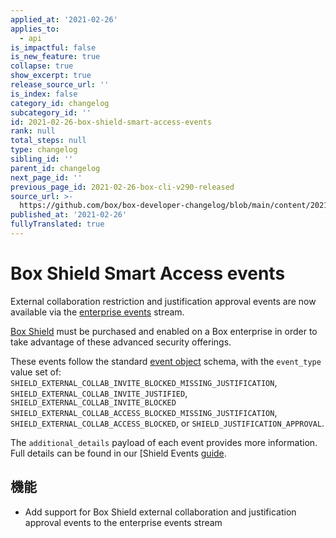 ```yaml
---
applied_at: '2021-02-26'
applies_to:
  - api
is_impactful: false
is_new_feature: true
collapse: true
show_excerpt: true
release_source_url: ''
is_index: false
category_id: changelog
subcategory_id: ''
id: 2021-02-26-box-shield-smart-access-events
rank: null
total_steps: null
type: changelog
sibling_id: ''
parent_id: changelog
next_page_id: ''
previous_page_id: 2021-02-26-box-cli-v290-released
source_url: >-
  https://github.com/box/box-developer-changelog/blob/main/content/2021/02-26-box-shield-smart-access-events.md
published_at: '2021-02-26'
fullyTranslated: true
---
```

# Box Shield Smart Access events

External collaboration restriction and justification approval events are now available via the [enterprise events][events] stream.

[Box Shield][box-shield] must be purchased and enabled on a Box enterprise in order to take advantage of these advanced security offerings.

<!-- more -->

These events follow the standard [event object][eo] schema, with the `event_type` value set of: `SHIELD_EXTERNAL_COLLAB_INVITE_BLOCKED_MISSING_JUSTIFICATION`, `SHIELD_EXTERNAL_COLLAB_INVITE_JUSTIFIED`, `SHIELD_EXTERNAL_COLLAB_INVITE_BLOCKED` `SHIELD_EXTERNAL_COLLAB_ACCESS_BLOCKED_MISSING_JUSTIFICATION`, `SHIELD_EXTERNAL_COLLAB_ACCESS_BLOCKED`, or `SHIELD_JUSTIFICATION_APPROVAL`.

The `additional_details` payload of each event provides more information. Full details can be found in our \[Shield Events [guide][saguide].

## 機能

* Add support for Box Shield external collaboration and justification approval events to the enterprise events stream

[box-shield]: https://www.box.com/shield

[eo]: r://event/

[events]: g://events/for-enterprise/

[saguide]: g://events/shield-alert-events/#smart-access

